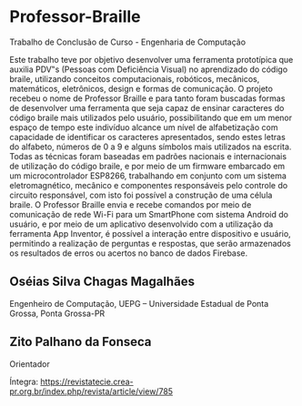 # Professor-Braille
Trabalho de Conclusão de Curso - Engenharia de Computação

Este trabalho teve por objetivo desenvolver uma ferramenta prototípica que auxilia PDV‟s (Pessoas com Deficiência Visual) no aprendizado do código braile, utilizando conceitos computacionais, robóticos, mecânicos, matemáticos, eletrônicos, design e formas de comunicação. O projeto recebeu o nome de Professor Braille e para tanto foram buscadas formas de desenvolver uma ferramenta que seja capaz de ensinar caracteres do código braile mais utilizados pelo usuário, possibilitando que em um menor espaço de tempo este indivíduo alcance um nível de alfabetização com capacidade de identificar os caracteres apresentados, sendo estes letras do alfabeto, números de 0 a 9 e alguns símbolos mais utilizados na escrita. Todas as técnicas foram baseadas em padrões nacionais e internacionais de utilização do código braile, e por meio de um firmware embarcado em um microcontrolador ESP8266, trabalhando em conjunto com um sistema eletromagnético, mecânico e componentes responsáveis pelo controle do circuito responsável, com isto foi possível a construção de uma célula braile. O Professor Braille envia e recebe comandos por meio de comunicação de rede Wi-Fi para um SmartPhone com sistema Android do usuário, e por meio de um aplicativo desenvolvido com a utilização da ferramenta App Inventor, é possível a interação entre dispositivo e usuário, permitindo a realização de perguntas e respostas, que serão armazenados os resultados de erros ou acertos no banco de dados Firebase.

## Oséias Silva Chagas Magalhães
Engenheiro de Computação, UEPG – Universidade Estadual de Ponta Grossa, Ponta Grossa-PR
## Zito Palhano da Fonseca
Orientador

Íntegra: https://revistatecie.crea-pr.org.br/index.php/revista/article/view/785
